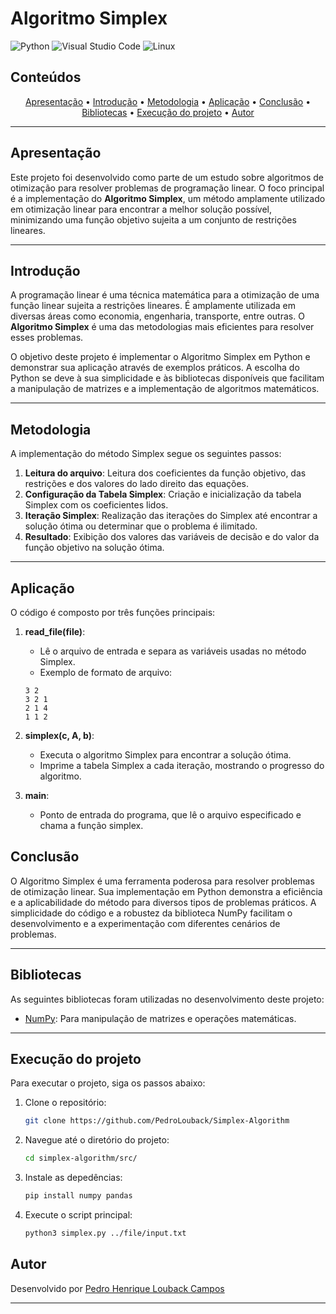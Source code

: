 # Algoritmo Simplex 
![Python](https://img.shields.io/badge/python-3670A0?style=for-the-badge&logo=python&logoColor=ffdd54)
![Visual Studio Code](https://img.shields.io/badge/Visual%20Studio%20Code-0078d7.svg?style=for-the-badge&logo=visual-studio-code&logoColor=white)
![Linux](https://img.shields.io/badge/Linux-FCC624?style=for-the-badge&logo=linux&logoColor=black)

## Conteúdos

<p align="center">
    <a href="#apresentação">Apresentação</a> •
    <a href="#introdução">Introdução</a> • 
    <a href="#implementar-o-algoritmo-simplex">Metodologia</a> •
    <a href="#aplicação">Aplicação</a> •
    <a href="#conclusão">Conclusão</a> •
    <a href="#bibliotecas">Bibliotecas</a> •
    <a href="#execução-do-projeto">Execução do projeto</a> •
    <a href="#autor">Autor</a>
</p>

---

## Apresentação

Este projeto foi desenvolvido como parte de um estudo sobre algoritmos de otimização para resolver problemas de programação linear. O foco principal é a implementação do **Algoritmo Simplex**, um método amplamente utilizado em otimização linear para encontrar a melhor solução possível, minimizando uma função objetivo sujeita a um conjunto de restrições lineares.

---

## Introdução

A programação linear é uma técnica matemática para a otimização de uma função linear sujeita a restrições lineares. É amplamente utilizada em diversas áreas como economia, engenharia, transporte, entre outras. O **Algoritmo Simplex** é uma das metodologias mais eficientes para resolver esses problemas.

O objetivo deste projeto é implementar o Algoritmo Simplex em Python e demonstrar sua aplicação através de exemplos práticos. A escolha do Python se deve à sua simplicidade e às bibliotecas disponíveis que facilitam a manipulação de matrizes e a implementação de algoritmos matemáticos.

---

## Metodologia

A implementação do método Simplex segue os seguintes passos:

1. **Leitura do arquivo**: Leitura dos coeficientes da função objetivo, das restrições e dos valores do lado direito das equações.
2. **Configuração da Tabela Simplex**: Criação e inicialização da tabela Simplex com os coeficientes lidos.
3. **Iteração Simplex**: Realização das iterações do Simplex até encontrar a solução ótima ou determinar que o problema é ilimitado.
4. **Resultado**: Exibição dos valores das variáveis de decisão e do valor da função objetivo na solução ótima.

---

## Aplicação

O código é composto por três funções principais:

1. **read_file(file)**:
    - Lê o arquivo de entrada e separa as variáveis usadas no método Simplex.
    - Exemplo de formato de arquivo:
    ```
    3 2
    3 2 1
    2 1 4
    1 1 2
    ```

2. **simplex(c, A, b)**:
    - Executa o algoritmo Simplex para encontrar a solução ótima.
    - Imprime a tabela Simplex a cada iteração, mostrando o progresso do algoritmo.

3. **main**:
    - Ponto de entrada do programa, que lê o arquivo especificado e chama a função simplex.

## Conclusão

O Algoritmo Simplex é uma ferramenta poderosa para resolver problemas de otimização linear. Sua implementação em Python demonstra a eficiência e a aplicabilidade do método para diversos tipos de problemas práticos. A simplicidade do código e a robustez da biblioteca NumPy facilitam o desenvolvimento e a experimentação com diferentes cenários de problemas.

---

## Bibliotecas

As seguintes bibliotecas foram utilizadas no desenvolvimento deste projeto:

- [NumPy](https://numpy.org/): Para manipulação de matrizes e operações matemáticas.

---

## Execução do projeto

Para executar o projeto, siga os passos abaixo:

1. Clone o repositório:
   ```sh
   git clone https://github.com/PedroLouback/Simplex-Algorithm
   ```
2. Navegue até o diretório do projeto:
   ```sh
   cd simplex-algorithm/src/
   ```
3. Instale as depedências:
    ```sh
   pip install numpy pandas
   ```
4. Execute o script principal:
    ```sh
   python3 simplex.py ../file/input.txt 
   ```

## Autor

Desenvolvido por [Pedro Henrique Louback Campos](https://github.com/PedroLouback)

---